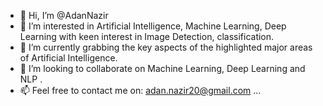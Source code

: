 - 👋 Hi, I’m @AdanNazir
- 👀 I’m interested in Artificial Intelligence, Machine Learning, Deep Learning with keen interest in Image Detection, classification.
- 🌱 I’m currently grabbing the key aspects of the highlighted major areas of Artificial Intelligence.
- 💞️ I’m looking to collaborate on Machine Learning, Deep Learning and NLP .
- 📫 Feel free to contact me on: adan.nazir20@gmail.com ...

<!---
AdanNazir/AdanNazir is a ✨ special ✨ repository because its `README.md` (this file) appears on your GitHub profile.
You can click the Preview link to take a look at your changes.
--->
